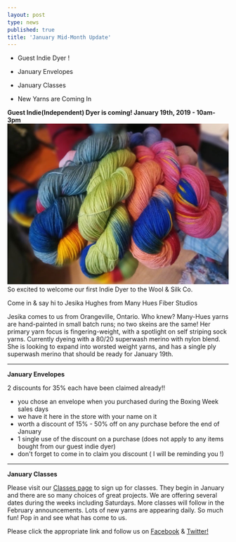 ```yaml
---
layout: post
type: news
published: true
title: 'January Mid-Month Update'
---
```


- Guest Indie Dyer !

- January Envelopes

- January Classes

- New Yarns are Coming In
 
 <strong>Guest Indie(Independent) Dyer is coming!
January 19th, 2019 - 10am-3pm </strong>
<img src="/img/indie_jan.jpg">
So excited to welcome our first Indie Dyer to the Wool & Silk Co.
 
Come in & say hi to Jesika Hughes from Many Hues Fiber Studios
 
Jesika comes to us from Orangeville, Ontario. Who knew?   Many-Hues yarns are hand-painted in small batch runs; no two skeins are the same!
Her primary yarn focus is fingering-weight, with a spotlight on self striping sock yarns. Currently dyeing with a 80/20 superwash merino with nylon blend.  She is looking to expand into worsted weight yarns, and has a single ply superwash merino that should be ready for January 19th. 
<hr />
<strong>January Envelopes</strong>

2 discounts for 35% each have been claimed already!!

-  you chose an envelope when you purchased during the Boxing Week sales days
-  we have it here in the store with your name on it
-  worth a discount of 15% - 50% off on any purchase before the end of January
- 1 single use of the discount on a purchase (does not apply to any items bought from our guest indie dyer)
- don't forget to come in to claim you discount ( I will be reminding you !) 
<hr />
<strong>January Classes</strong>

Please visit our <a href="http://www.woolandsilkco.com">Classes page</a>  to sign up for classes. They begin in January and there are so many choices of great projects.
We are offering several dates during the weeks including Saturdays.
More classes will follow in the February announcements.
Lots of new yarns are appearing daily.
So much fun! 
Pop in and see what has come to us.

Please click the appropriate link and follow us on <a href="https://www.facebook.com/woolinshelburne">Facebook</a> & <a href="https://twitter.com/ws6194?utm_source=Newsletter&utm_campaign=9344e54942-EMAIL_CAMPAIGN_2019_01_09_10_41&utm_medium=email&utm_term=0_ac1bab3c4e-9344e54942-328893825&mc_cid=9344e54942&mc_eid=5dbcc3b01d">Twitter!</a>
